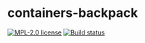 # containers-backpack

[![MPL-2.0 license](https://img.shields.io/badge/license-MPL--2.0-blue.svg)](https://github.com/kowainik/containers-backpack/blob/master/LICENSE)
[![Build status](https://secure.travis-ci.org/kowainik/containers-backpack.svg)](https://travis-ci.org/kowainik/containers-backpack)
